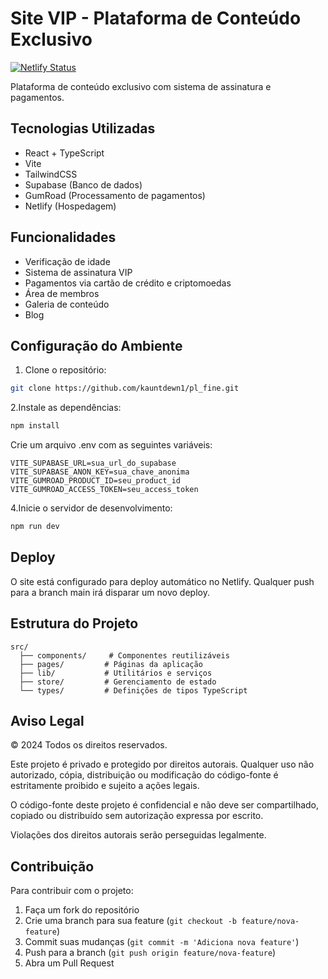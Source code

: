 # Site VIP - Plataforma de Conteúdo Exclusivo

[![Netlify Status](https://api.netlify.com/api/v1/badges/0ec76364-c381-4ffb-93ff-f65730231cb3/deploy-status)](https://app.netlify.com/sites/paulinhaazv/deploys)

Plataforma de conteúdo exclusivo com sistema de assinatura e pagamentos.

## Tecnologias Utilizadas

- React + TypeScript
- Vite
- TailwindCSS
- Supabase (Banco de dados)
- GumRoad (Processamento de pagamentos)
- Netlify (Hospedagem)

## Funcionalidades

- Verificação de idade
- Sistema de assinatura VIP
- Pagamentos via cartão de crédito e criptomoedas
- Área de membros
- Galeria de conteúdo
- Blog

## Configuração do Ambiente

1. Clone o repositório:

```bash
git clone https://github.com/kauntdewn1/pl_fine.git
```

2.Instale as dependências:

```bash
npm install
```

Crie um arquivo .env com as seguintes variáveis:

```env
VITE_SUPABASE_URL=sua_url_do_supabase
VITE_SUPABASE_ANON_KEY=sua_chave_anonima
VITE_GUMROAD_PRODUCT_ID=seu_product_id
VITE_GUMROAD_ACCESS_TOKEN=seu_access_token
```

4.Inicie o servidor de desenvolvimento:

```bash
npm run dev
```

## Deploy

O site está configurado para deploy automático no Netlify. Qualquer push para a branch main irá disparar um novo deploy.

## Estrutura do Projeto

```plaintext
src/
  ├── components/     # Componentes reutilizáveis
  ├── pages/         # Páginas da aplicação
  ├── lib/           # Utilitários e serviços
  ├── store/         # Gerenciamento de estado
  └── types/         # Definições de tipos TypeScript
```

## Aviso Legal

© 2024 Todos os direitos reservados.

Este projeto é privado e protegido por direitos autorais. Qualquer uso não autorizado, cópia, distribuição ou modificação do código-fonte é estritamente proibido e sujeito a ações legais.

O código-fonte deste projeto é confidencial e não deve ser compartilhado, copiado ou distribuído sem autorização expressa por escrito.

Violações dos direitos autorais serão perseguidas legalmente.

## Contribuição

Para contribuir com o projeto:

1. Faça um fork do repositório
2. Crie uma branch para sua feature (`git checkout -b feature/nova-feature`)
3. Commit suas mudanças (`git commit -m 'Adiciona nova feature'`)
4. Push para a branch (`git push origin feature/nova-feature`)
5. Abra um Pull Request
